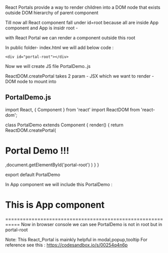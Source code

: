 React Portals provide a way to render children into a DOM node that exists outside DOM hierarchy of parent component

Till now all React component fall under id=root
because all are inside App component and App is insidr root -  <div id="root"></div>
 with React Portal we can render a component outside this root

In public folder- index.html we will add below code :
 <!-- SS starts - Creatd Only for 8_React_Portals-->
    <div id="portal-root"></div>    
<!-- SS ends - Creatd Only for 8_React_Portals-->

Now we will create JS file PortalDemo..js

ReactDOM.createPortal takes 2 param 
    - JSX which we want to render
    - DOM node to mount into

 PortalDemo.js
----------------
import React, { Component } from 'react'
import ReactDOM from 'react-dom';

class PortalDemo extends Component {
    render() {
        return ReactDOM.createPortal( 
            <div>
                <h1>Portal Demo !!!</h1>
            </div>,document.getElementById('portal-root')
        )
    }
}

export default PortalDemo


In App component we will include this PortalDemo :
  <div className="App">
          <h1>This is App component</h1>
            <PortalDemo />       
    </div>

===========================================================
Now in browser console we can see PortalDemo is not in root but in portal-root    

Note: This React_Portal is mainkly helpful in modal,popup,tooltip
For reference see this : https://codesandbox.io/s/00254q4n6p